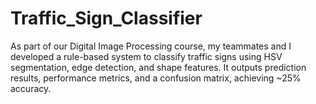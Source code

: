 # Traffic_Sign_Classifier
As part of our Digital Image Processing course, my teammates and I developed a rule-based system to classify traffic signs using HSV segmentation, edge detection, and shape features. It outputs prediction results, performance metrics, and a confusion matrix, achieving ~25% accuracy.
